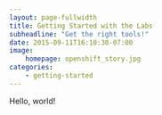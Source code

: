 ```yaml
---
layout: page-fullwidth
title: Getting Started with the Labs
subheadline: "Get the right tools!"
date: 2015-09-11T16:10:30-07:00
image:
    homepage: openshift_story.jpg
categories:
    - getting-started
---
```

Hello, world!